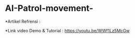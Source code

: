 # AI-Patrol-movement-

*Artikel Refrensi :


*Link video Demo & Tutorial : https://youtu.be/WWf1Lz5McGw
